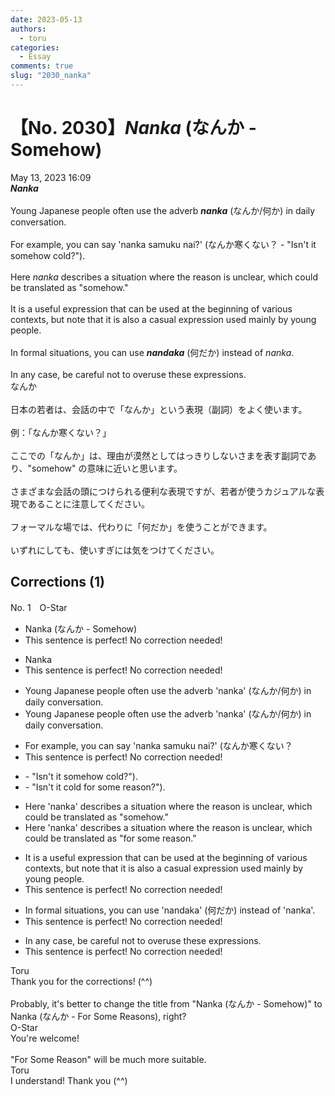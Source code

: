 ```yaml
---
date: 2023-05-13
authors:
  - toru
categories:
  - Essay
comments: true
slug: "2030_nanka"
---
```


# 【No. 2030】<strong><em>Nanka</em></strong> (なんか - Somehow)
<div class="date">May 13, 2023 16:09</div>
<div id="post"><div id="body_show_ori">
<strong><em>Nanka</em></strong><br/><br/>Young Japanese people often use the adverb <strong><em>nanka</em></strong> (なんか/何か) in daily conversation.<br/><br/>For example, you can say 'nanka samuku nai?' (なんか寒くない？ - "Isn't it somehow cold?").<br/><br/>Here <em>nanka</em> describes a situation where the reason is unclear, which could be translated as "somehow."<br/><br/>It is a useful expression that can be used at the beginning of various contexts, but note that it is also a casual expression used mainly by young people.<br/><br/>In formal situations, you can use <strong><em>nandaka</em></strong> (何だか) instead of <em>nanka</em>.<br/><br/>In any case, be careful not to overuse these expressions.
</div></div>

<!-- more -->

<div id="post_ja"><div id="body_show_mo">
なんか<br/><br/>日本の若者は、会話の中で「なんか」という表現（副詞）をよく使います。<br/><br/>例：「なんか寒くない？」<br/><br/>ここでの「なんか」は、理由が漠然としてはっきりしないさまを表す副詞であり、"somehow" の意味に近いと思います。<br/><br/>さまざまな会話の頭につけられる便利な表現ですが、若者が使うカジュアルな表現であることに注意してください。<br/><br/>フォーマルな場では、代わりに「何だか」を使うことができます。<br/><br/>いずれにしても、使いすぎには気をつけてください。
</div></div>

## Corrections (1)
<div id="block"><div class="first_name"> No. 1　<span class="just_name">O-Star</span></div><div id="block2">
<ul class="correction_field">
<li class="incorrect">Nanka (なんか - Somehow)</li>
<li class="corrected perfect">This sentence is perfect! No correction needed!</li>
</ul>
<ul class="correction_field">
<li class="incorrect">Nanka</li>
<li class="corrected perfect">This sentence is perfect! No correction needed!</li>
</ul>
<ul class="correction_field">
<li class="incorrect">Young Japanese people often use the adverb 'nanka' (なんか/何か) in daily conversation.</li>
<li class="corrected correct">
Young Japanese <span class="f_gray">people</span> often use the adverb 'nanka' (なんか/何か) in daily conversation.
</li>
</ul>
<ul class="correction_field">
<li class="incorrect">For example, you can say 'nanka samuku nai?' (なんか寒くない？</li>
<li class="corrected perfect">This sentence is perfect! No correction needed!</li>
</ul>
<ul class="correction_field">
<li class="incorrect">- "Isn't it somehow cold?").</li>
<li class="corrected correct">
- "Isn't it <span class="f_bold">cold for some reason</span>?").
</li>
</ul>
<ul class="correction_field">
<li class="incorrect">Here 'nanka' describes a situation where the reason is unclear, which could be translated as "somehow."</li>
<li class="corrected correct">
Here 'nanka' describes a situation where the reason is unclear, which could be translated as<span class="f_bold"> "for some reason."</span>
</li>
</ul>
<ul class="correction_field">
<li class="incorrect">It is a useful expression that can be used at the beginning of various contexts, but note that it is also a casual expression used mainly by young people.</li>
<li class="corrected perfect">This sentence is perfect! No correction needed!</li>
</ul>
<ul class="correction_field">
<li class="incorrect">In formal situations, you can use 'nandaka' (何だか) instead of 'nanka'.</li>
<li class="corrected perfect">This sentence is perfect! No correction needed!</li>
</ul>
<ul class="correction_field">
<li class="incorrect">In any case, be careful not to overuse these expressions.</li>
<li class="corrected perfect">This sentence is perfect! No correction needed!</li>
</ul>
</div><div class="name"><span class="just_name">Toru</span><br>
Thank you for the corrections! (^^)<br/><br/>Probably, it's better to change the title from "Nanka (なんか - Somehow)" to Nanka (なんか - For Some Reasons), right?
</div>
<div class="name"><span class="just_name">O-Star</span><br>
You're welcome!<br/><br/>"For Some Reason" will be much more suitable.
</div>
<div class="name"><span class="just_name">Toru</span><br>
I understand! Thank you (^^)
</div>
</div>
